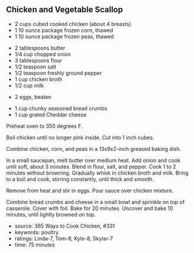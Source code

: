 Chicken and Vegetable Scallop
-----------------------------

- 2 cups cubed cooked chicken (about 4 breasts)
- 1 10 ounce package frozen corn, thawed
- 1 10 ounce package frozen peas, thawed
<!-- -->
- 2 tablespoons butter
- 1/4 cup chopped onion
- 3 tablespoons flour
- 1/2 teaspoon salt
- 1/2 teaspoon freshly ground pepper
- 1 cup chicken broth
- 1/2 cup milk
<!-- -->
- 2 eggs, beaten
<!-- -->
- 1 cup chunky seasoned bread crumbs
- 1 cup grated Cheddar cheese

Preheat oven to 350 degrees F.

Boil chicken until no longer pink inside.  Cut into 1 inch cubes.

Combine chicken, corn, and peas in a 13x9x2-inch greased baking dish.

In a small saucepan, melt butter over medium heat.  Add onion and cook
until soft, about 3 minutes.  Blend in flour, salt, and pepper.  Cook
1 to 2 minutes without browning.  Gradually whisk in chicken broth and
milk.  Bring to a boil and cook, stirring constantly, until thick and
smooth.

Remove from heat and stir in eggs.  Pour sauce over chicken mixture.

Combine bread crumbs and cheese in a small bowl and sprinkle on top of
casserole.   Cover with foil.  Bake for 20 minutes.  Uncover and bake
10 minutes, until lightly browned on top.

- source: 365 Ways to Cook Chicken, #331
- keywords: poultry
- ratings: Linda-7, Tom-8, Kyle-8, Skylar-7
- time: 75 minutes
